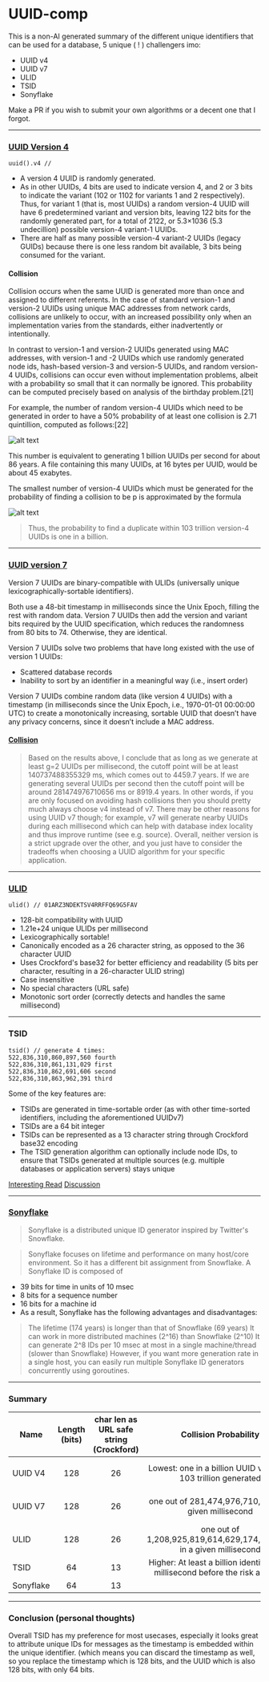 # UUID-comp

This is a non-AI generated summary of the different unique identifiers that can be used for a  database, 5 unique ( ! ) challengers imo:
* UUID v4
* UUID v7
* ULID
* TSID
* Sonyflake

Make a PR if you wish to submit your own algorithms or a decent one that I forgot.

---

### [UUID Version 4](https://en.wikipedia.org/wiki/Universally_unique_identifier#Version_4_(random))

```
uuid().v4 // 
```

* A version 4 UUID is randomly generated.
* As in other UUIDs, 4 bits are used to indicate version 4, and 2 or 3 bits to indicate the variant (102 or 1102 for variants 1 and 2 respectively). Thus, for variant 1 (that is, most UUIDs) a random version-4 UUID will have 6 predetermined variant and version bits, leaving 122 bits for the randomly generated part, for a total of 2122, or 5.3×1036 (5.3 undecillion) possible version-4 variant-1 UUIDs.
* There are half as many possible version-4 variant-2 UUIDs (legacy GUIDs) because there is one less random bit available, 3 bits being consumed for the variant.


#### Collision

Collision occurs when the same UUID is generated more than once and assigned to different referents. In the case of standard version-1 and version-2 UUIDs using unique MAC addresses from network cards, collisions are unlikely to occur, with an increased possibility only when an implementation varies from the standards, either inadvertently or intentionally.

In contrast to version-1 and version-2 UUIDs generated using MAC addresses, with version-1 and -2 UUIDs which use randomly generated node ids, hash-based version-3 and version-5 UUIDs, and random version-4 UUIDs, collisions can occur even without implementation problems, albeit with a probability so small that it can normally be ignored. This probability can be computed precisely based on analysis of the birthday problem.[21]

For example, the number of random version-4 UUIDs which need to be generated in order to have a 50% probability of at least one collision is 2.71 quintillion, computed as follows:[22]

 ![alt text](https://wikimedia.org/api/rest_v1/media/math/render/svg/d765375604fa68b3179d171917404a6361f7f3d1)

This number is equivalent to generating 1 billion UUIDs per second for about 86 years. A file containing this many UUIDs, at 16 bytes per UUID, would be about 45 exabytes.

The smallest number of version-4 UUIDs which must be generated for the probability of finding a collision to be p is approximated by the formula

 ![alt text](https://wikimedia.org/api/rest_v1/media/math/render/svg/1899b35f447e21570910040c416325853ca1ac3f)

> Thus, the probability to find a duplicate within 103 trillion version-4 UUIDs is one in a billion.

---

### [UUID version 7](https://uuid.ramsey.dev/en/stable/rfc4122/version7.html)

Version 7 UUIDs are binary-compatible with ULIDs (universally unique lexicographically-sortable identifiers).

Both use a 48-bit timestamp in milliseconds since the Unix Epoch, filling the rest with random data. Version 7 UUIDs then add the version and variant bits required by the UUID specification, which reduces the randomness from 80 bits to 74. Otherwise, they are identical.

Version 7 UUIDs solve two problems that have long existed with the use of version 1 UUIDs:
* Scattered database records
* Inability to sort by an identifier in a meaningful way (i.e., insert order)

Version 7 UUIDs combine random data (like version 4 UUIDs) with a timestamp (in milliseconds since the Unix Epoch, i.e., 1970-01-01 00:00:00 UTC) to create a monotonically increasing, sortable UUID that doesn’t have any privacy concerns, since it doesn’t include a MAC address.

#### [Collision](https://math.stackexchange.com/questions/4697032/threshold-for-the-number-of-uuids-generated-per-millisecond-at-which-the-colli)

> Based on the results above, I conclude that as long as we generate at least g=2 UUIDs per millisecond, the cutoff point will be at least 140737488355329 ms, which comes out to 4459.7 years. If we are generating several UUIDs per second then the cutoff point will be around 281474976710656 ms or 8919.4 years.
> In other words, if you are only focused on avoiding hash collisions then you should pretty much always choose v4 instead of v7. There may be other reasons for using UUID v7 though; for example, v7 will generate nearby UUIDs during each millisecond which can help with database index locality and thus improve runtime (see e.g. source). Overall, neither version is a strict upgrade over the other, and you just have to consider the tradeoffs when choosing a UUID algorithm for your specific application.

---

### [ULID](https://github.com/ulid/spec?tab=readme-ov-file)

```
ulid() // 01ARZ3NDEKTSV4RRFFQ69G5FAV
```

* 128-bit compatibility with UUID
* 1.21e+24 unique ULIDs per millisecond
* Lexicographically sortable!
* Canonically encoded as a 26 character string, as opposed to the 36 character UUID
* Uses Crockford's base32 for better efficiency and readability (5 bits per character, resulting in a 26-character ULID string)
* Case insensitive
* No special characters (URL safe)
* Monotonic sort order (correctly detects and handles the same millisecond)

---

### TSID

```
tsid() // generate 4 times:
522,836,310,860,897,560	fourth
522,836,310,861,131,029	first
522,836,310,862,691,606	second
522,836,310,863,962,391	third
```

Some of the key features are:
* TSIDs are generated in time-sortable order (as with other time-sorted identifiers, including the aforementioned UUIDv7)
* TSIDs are a 64 bit integer
* TSIDs can be represented as a 13 character string through Crockford base32 encoding
* The TSID generation algorithm can optionally include node IDs, to ensure that TSIDs generated at multiple sources (e.g. multiple databases or application servers) stays unique

[Interesting Read](https://www.foxhound.systems/blog/time-sorted-unique-identifiers/)
[Discussion](https://www.reddit.com/r/programming/comments/18mzlzc/tsids_strike_the_perfect_balance_between_integers/)

---

### [Sonyflake](https://github.com/sony/sonyflake)

> Sonyflake is a distributed unique ID generator inspired by Twitter's Snowflake.

> Sonyflake focuses on lifetime and performance on many host/core environment. So it has a different bit assignment from Snowflake. A Sonyflake ID is composed of

* 39 bits for time in units of 10 msec
*  8 bits for a sequence number
* 16 bits for a machine id
* As a result, Sonyflake has the following advantages and disadvantages:

> The lifetime (174 years) is longer than that of Snowflake (69 years)
It can work in more distributed machines (2^16) than Snowflake (2^10)
It can generate 2^8 IDs per 10 msec at most in a single machine/thread (slower than Snowflake)
However, if you want more generation rate in a single host, you can easily run multiple Sonyflake ID generators concurrently using goroutines.

--- 

### Summary

| Name        | Length (bits)         | char len as URL safe string (Crockford) | Collision Probability | Lifetime (years) | Chronological Sorting |
| ------------- |:-------------:|:-------------:|:-------------:|:-------------:|:-------------:|
| UUID V4 | 128 | 26 | Lowest: one in a billion UUID v4 within 103 trillion generated | No practical limit | No |
| UUID V7 | 128 | 26 | one out of 281,474,976,710,656 in a given millisecond | No practical limit | No |
| ULID | 128 | 26 | one out of 1,208,925,819,614,629,174,706,176 in a given millisecond | No practical limit | Yes time-sorted |
| TSID | 64 | 13 | Higher: At least a billion identifiers per millisecond before the risk appears | 70 | Yes time-sorted |
| Sonyflake | 64 | 13 | | 174 | No |

---

### Conclusion (personal thoughts)

Overall TSID has my preference for most usecases, especially it looks great to attribute unique IDs for messages as the timestamp is embedded within the unique identifier. (which means you can discard the timestamp as well, so you replace the timestamp which is 128 bits, and the UUID which is also 128 bits, with only 64 bits.
